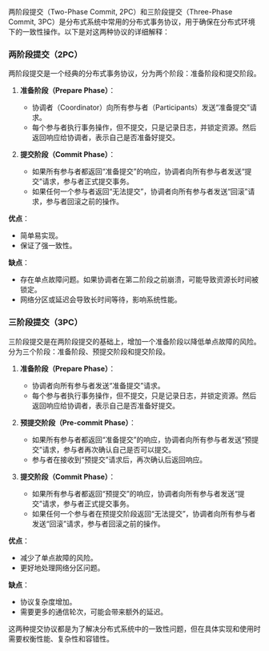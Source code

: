两阶段提交（Two-Phase Commit, 2PC）和三阶段提交（Three-Phase Commit, 3PC）是分布式系统中常用的分布式事务协议，用于确保在分布式环境下的一致性操作。以下是对这两种协议的详细解释：

### 两阶段提交（2PC）

两阶段提交是一个经典的分布式事务协议，分为两个阶段：准备阶段和提交阶段。

1. **准备阶段（Prepare Phase）**：
   - 协调者（Coordinator）向所有参与者（Participants）发送“准备提交”请求。
   - 每个参与者执行事务操作，但不提交，只是记录日志，并锁定资源。然后返回响应给协调者，表示自己是否准备好提交。

2. **提交阶段（Commit Phase）**：
   - 如果所有参与者都返回“准备提交”的响应，协调者向所有参与者发送“提交”请求，参与者正式提交事务。
   - 如果任何一个参与者返回“无法提交”，协调者向所有参与者发送“回滚”请求，参与者回滚之前的操作。

**优点**：
- 简单易实现。
- 保证了强一致性。

**缺点**：
- 存在单点故障问题。如果协调者在第二阶段之前崩溃，可能导致资源长时间被锁定。
- 网络分区或延迟会导致长时间等待，影响系统性能。

### 三阶段提交（3PC）

三阶段提交是在两阶段提交的基础上，增加一个准备阶段以降低单点故障的风险。分为三个阶段：准备阶段、预提交阶段和提交阶段。

1. **准备阶段（Prepare Phase）**：
   - 协调者向所有参与者发送“准备提交”请求。
   - 每个参与者执行事务操作，但不提交，只是记录日志，并锁定资源。然后返回响应给协调者，表示自己是否准备好提交。

2. **预提交阶段（Pre-commit Phase）**：
   - 如果所有参与者都返回“准备提交”的响应，协调者向所有参与者发送“预提交”请求，参与者再次确认自己是否可以提交。
   - 参与者在接收到“预提交”请求后，再次确认后返回响应。

3. **提交阶段（Commit Phase）**：
   - 如果所有参与者都返回“预提交”的响应，协调者向所有参与者发送“提交”请求，参与者正式提交事务。
   - 如果任何一个参与者在预提交阶段返回“无法提交”，协调者向所有参与者发送“回滚”请求，参与者回滚之前的操作。

**优点**：
- 减少了单点故障的风险。
- 更好地处理网络分区问题。

**缺点**：
- 协议复杂度增加。
- 需要更多的通信轮次，可能会带来额外的延迟。

这两种提交协议都是为了解决分布式系统中的一致性问题，但在具体实现和使用时需要权衡性能、复杂性和容错性。